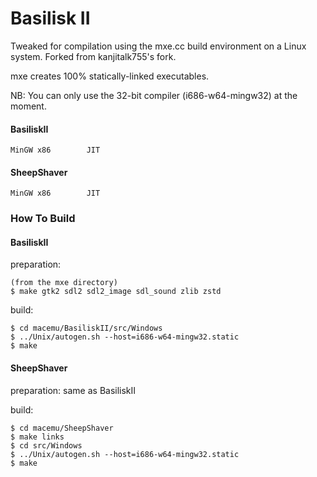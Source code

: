 # Basilisk II
Tweaked for compilation using the mxe.cc build environment on a Linux system. Forked from kanjitalk755's fork.

mxe creates 100% statically-linked executables.

NB: You can only use the 32-bit compiler (i686-w64-mingw32) at the moment.

#### BasiliskII
```
MinGW x86        JIT
```
#### SheepShaver
```
MinGW x86        JIT
```
### How To Build

#### BasiliskII
preparation:
```
(from the mxe directory)
$ make gtk2 sdl2 sdl2_image sdl_sound zlib zstd
```
build:
```
$ cd macemu/BasiliskII/src/Windows
$ ../Unix/autogen.sh --host=i686-w64-mingw32.static
$ make
```
#### SheepShaver
preparation: same as BasiliskII  
  
build:
```
$ cd macemu/SheepShaver
$ make links
$ cd src/Windows
$ ../Unix/autogen.sh --host=i686-w64-mingw32.static
$ make
```
